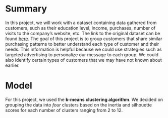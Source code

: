 # Summary
In this project, we will work with a dataset containing data gathered from customers, such as their education level, income, purchases, number of visits to the company’s website, etc. The link to the original dataset can be found [here](https://www.kaggle.com/imakash3011/customer-personality-analysis).
The goal of this project is to group customers that share similar purchasing patterns to better understand each type of customer and their needs. 
This information is helpful because we could use strategies such as targeted advertising to personalize our message to each group. We could also identify certain types of customers that we may have not known about earlier. 

# Model
For this project, we used the **k-means clustering algorithm**. We decided on grouping the data into *four* clusters based on the inertia and silhouette scores for each number of clusters ranging from 2 to 12.
